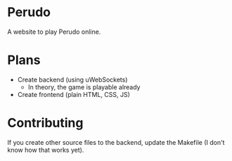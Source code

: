 # Perudo
A website to play Perudo online.

# Plans

- Create backend (using uWebSockets)
    - In theory, the game is playable already
- Create frontend (plain HTML, CSS, JS)

# Contributing
If you create other source files to the backend, update the Makefile (I don't know how that works yet).
